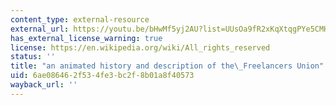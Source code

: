 ```yaml
---
content_type: external-resource
external_url: https://youtu.be/bHwMf5yj2AU?list=UUsOa9fR2xKqXtqgPYe5CMHw
has_external_license_warning: true
license: https://en.wikipedia.org/wiki/All_rights_reserved
status: ''
title: "an animated history and description of the\_Freelancers Union"
uid: 6ae08646-2f53-4fe3-bc2f-8b01a8f40573
wayback_url: ''
---
```

